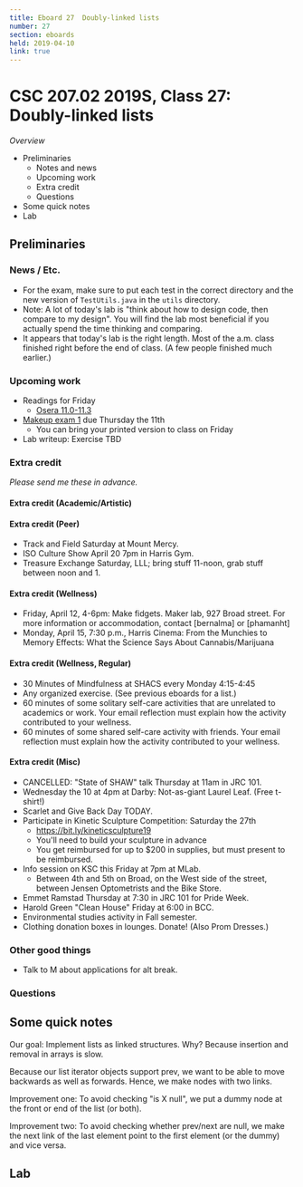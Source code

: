 ```yaml
---
title: Eboard 27  Doubly-linked lists
number: 27
section: eboards
held: 2019-04-10
link: true
---
```

CSC 207.02 2019S, Class 27:  Doubly-linked lists
================================================

_Overview_

* Preliminaries
    * Notes and news
    * Upcoming work
    * Extra credit
    * Questions
* Some quick notes
* Lab

Preliminaries
-------------

### News / Etc.

* For the exam, make sure to put each test in the correct directory and 
  the new version of `TestUtils.java` in the `utils` directory.
* Note: A lot of today's lab is "think about how to design code, then
  compare to my design".  You will find the lab most beneficial if you
  actually spend the time thinking and comparing.
* It appears that today's lab is the right length.  Most of the a.m.
  class finished right before the end of class.  (A few people finished
  much earlier.)

### Upcoming work

* Readings for Friday
    * [Osera 11.0-11.3](https://www.cs.grinnell.edu/~rebelsky/Courses/CSC207/osera/chap11.pdf)
* [Makeup exam 1](../exams/makeup01) due Thursday the 11th
    * You can bring your printed version to class on Friday
* Lab writeup: Exercise TBD

### Extra credit

_Please send me these in advance._

#### Extra credit (Academic/Artistic)

#### Extra credit (Peer)

* Track and Field Saturday at Mount Mercy.
* ISO Culture Show April 20 7pm in Harris Gym.
* Treasure Exchange Saturday, LLL; bring stuff 11-noon, grab stuff between
  noon and 1.

#### Extra credit (Wellness)

* Friday, April 12, 4-6pm: Make fidgets.  Maker lab, 927 Broad street.
  For more information or accommodation, contact [bernalma] or
  [phamanht]
* Monday, April 15, 7:30 p.m., Harris Cinema: From the Munchies to
  Memory Effects: What the Science Says About Cannabis/Marijuana

#### Extra credit (Wellness, Regular)

* 30 Minutes of Mindfulness at SHACS every Monday 4:15-4:45
* Any organized exercise.  (See previous eboards for a list.)
* 60 minutes of some solitary self-care activities that are unrelated to 
  academics or work.  Your email reflection must explain how
  the activity contributed to your wellness.
* 60 minutes of some shared self-care activity with friends.  Your email 
  reflection must explain how the activity contributed to your wellness.

#### Extra credit (Misc)

* CANCELLED: "State of SHAW" talk Thursday at 11am in JRC 101.
* Wednesday the 10 at 4pm at Darby: Not-as-giant Laurel Leaf.  (Free t-shirt!)
* Scarlet and Give Back Day TODAY.  
* Participate in Kinetic Sculpture Competition: Saturday the 27th
    * <https://bit.ly/kineticsculpture19>
    * You'll need to build your sculpture in advance
    * You get reimbursed for up to $200 in supplies, but must present
      to be reimbursed.
* Info session on KSC this Friday at 7pm at MLab.
    * Between 4th and 5th on Broad, on the West side of the street,
      between Jensen Optometrists and the Bike Store.
* Emmet Ramstad Thursday at 7:30 in JRC 101 for Pride Week.
* Harold Green "Clean House" Friday at 6:00 in BCC.
* Environmental studies activity in Fall semester.
* Clothing donation boxes in lounges.  Donate!  (Also Prom Dresses.)

### Other good things

* Talk to M about applications for alt break.

### Questions

Some quick notes
----------------

Our goal: Implement lists as linked structures.  Why?  Because insertion
and removal in arrays is slow.

Because our list iterator objects support prev, we want to be able to
move backwards as well as forwards.  Hence, we make nodes with two
links.

Improvement one: To avoid checking "is X null", we put a dummy node 
at the front or end of the list (or both).

Improvement two: To avoid checking whether prev/next are null, we make
the next link of the last element point to the first element (or the
dummy) and vice versa.

Lab
---
